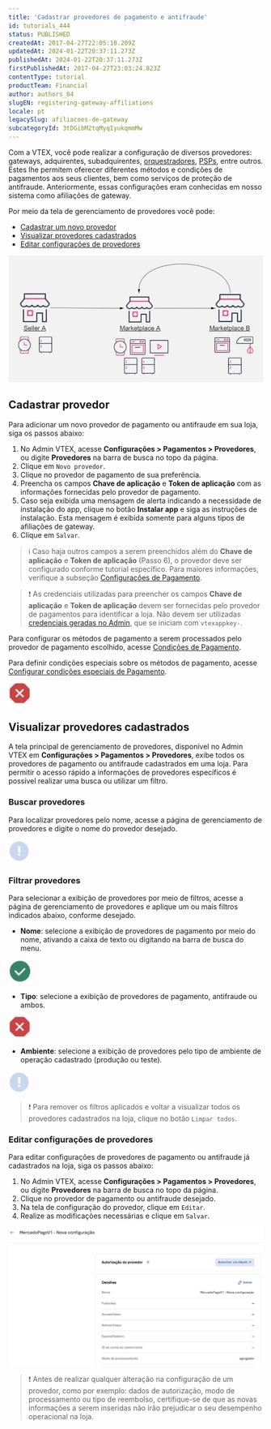 ```yaml
---
title: 'Cadastrar provedores de pagamento e antifraude'
id: tutorials_444
status: PUBLISHED
createdAt: 2017-04-27T22:05:18.209Z
updatedAt: 2024-01-22T20:37:11.273Z
publishedAt: 2024-01-22T20:37:11.273Z
firstPublishedAt: 2017-04-27T23:03:24.823Z
contentType: tutorial
productTeam: Financial
author: authors_84
slugEN: registering-gateway-affiliations
locale: pt
legacySlug: afiliacoes-de-gateway
subcategoryId: 3tDGibM2tqMyqIyukqmmMw
---
```


Com a VTEX, você pode realizar a configuração de diversos provedores: gateways, adquirentes, subadquirentes, [orquestradores](https://www.y.uno/br), [PSPs](https://en.wikipedia.org/wiki/Payment_service_provider), entre outros. Estes lhe permitem oferecer diferentes métodos e condições de pagamentos aos seus clientes, bem como serviços de proteção de antifraude. Anteriormente, essas configurações eram conhecidas em nosso sistema como afiliações de gateway.

Por meio da tela de gerenciamento de provedores você pode:

- [Cadastrar um novo provedor](#cadastrar-provedor)
- [Visualizar provedores cadastrados](#visualizar-provedores-cadastrados)
- [Editar configurações de provedores](#editar-configuracoes-de-provedores)

![interface_provedor_PT_1](https://raw.githubusercontent.com/vtexdocs/help-center-content/refs/heads/main/_1.JPG)

## Cadastrar provedor

Para adicionar um novo provedor de pagamento ou antifraude em sua loja, siga os passos abaixo:

1. No Admin VTEX, acesse __Configurações > Pagamentos > Provedores__, ou digite __Provedores__ na barra de busca no topo da página.
2. Clique em `Novo provedor`.
3. Clique no provedor de pagamento de sua preferência.
4. Preencha os campos __Chave de aplicação__ e __Token de aplicação__ com as informações fornecidas pelo provedor de pagamento.
5. Caso seja exibida uma mensagem de alerta indicando a necessidade de instalação do app, clique no botão __Instalar app__ e siga as instruções de instalação. Esta mensagem é exibida somente para alguns tipos de afiliações de gateway.
6. Clique em `Salvar`.

>ℹ️ Caso haja outros campos a serem preenchidos além do **Chave de aplicação** e **Token de aplicação** (Passo 6), o provedor deve ser configurado conforme tutorial específico. Para maiores informações, verifique a subseção [Configurações de Pagamento](https://help.vtex.com/pt/subcategory/configuracoes-de-pagamentos--3tDGibM2tqMyqIyukqmmMw).

>❗ As credenciais utilizadas para preencher os campos **Chave de aplicação** e **Token de aplicação** devem ser fornecidas pelo provedor de pagamentos para identificar a loja. Não devem ser utilizadas [credenciais geradas no Admin](https://help.vtex.com/pt/tutorial/chaves-de-aplicacao--2iffYzlvvz4BDMr6WGUtet#gerar-chaves-de-aplicacao-na-sua-conta), que se iniciam com `vtexappkey-`.

Para configurar os métodos de pagamento a serem processados pelo provedor de pagamento escolhido, acesse [Condições de Pagamento](https://help.vtex.com/pt/tutorial/condicoes-de-pagamento). 

Para definir condições especiais sobre os métodos de pagamento, acesse [Configurar condições especiais de Pagamento](https://help.vtex.com/pt/tutorial/condiciones-especiales--tutorials_456?&utm_source=autocomplete).

![interface_provedor_PT_2](https://raw.githubusercontent.com/vtexdocs/help-center-content/refs/heads/main/_2.JPG)

## Visualizar provedores cadastrados

A tela principal de gerenciamento de provedores, disponível no Admin VTEX em __Configurações > Pagamentos > Provedores__, exibe todos os provedores de pagamento ou antifraude cadastrados em uma loja. Para permitir o acesso rápido a informações de provedores específicos é possível realizar uma busca ou utilizar um filtro.

### Buscar provedores

Para localizar provedores pelo nome, acesse a página de gerenciamento de provedores e digite o nome do provedor desejado.

![interface_provedor_PT_3](https://raw.githubusercontent.com/vtexdocs/help-center-content/refs/heads/main/_3.JPG)

### Filtrar provedores

Para selecionar a exibição de provedores por meio de filtros, acesse a página de gerenciamento de provedores e aplique um ou mais filtros indicados abaixo, conforme desejado.

- __Nome__: selecione a exibição de provedores de pagamento por meio do nome, ativando a caixa de texto ou digitando na barra de busca do menu.

![interface_provedor_PT_4](https://raw.githubusercontent.com/vtexdocs/help-center-content/refs/heads/main/_4.JPG)

- __Tipo__: selecione a exibição de provedores de pagamento, antifraude ou ambos.

![interface_provedor_PT_5](https://raw.githubusercontent.com/vtexdocs/help-center-content/refs/heads/main/_5.JPG)

- __Ambiente__: selecione a exibição de provedores pelo tipo de ambiente de operação cadastrado (produção ou teste).

![interface_provedor_PT_6](https://raw.githubusercontent.com/vtexdocs/help-center-content/refs/heads/main/_6.JPG)

>❗ Para remover os filtros aplicados e voltar a visualizar todos os provedores cadastrados na loja, clique no botão `Limpar todos`.

### Editar configurações de provedores

Para editar configurações de provedores de pagamento ou antifraude já cadastrados na loja, siga os passos abaixo:

1. No Admin VTEX, acesse __Configurações > Pagamentos > Provedores__, ou digite __Provedores__ na barra de busca no topo da página.
2. Clique no provedor de pagamento ou antifraude desejado.
3. Na tela de configuração do provedor, clique em `Editar`.
4. Realize as modificações necessárias e clique em `Salvar`.

![interface_provedor_PT_7](https://raw.githubusercontent.com/vtexdocs/help-center-content/refs/heads/main/_7.JPG)

>❗ Antes de realizar qualquer alteração na configuração de um provedor, como por exemplo: dados de autorização, modo de processamento ou tipo de reembolso, certifique-se de que as novas informações a serem inseridas não irão prejudicar o seu desempenho operacional na loja.

